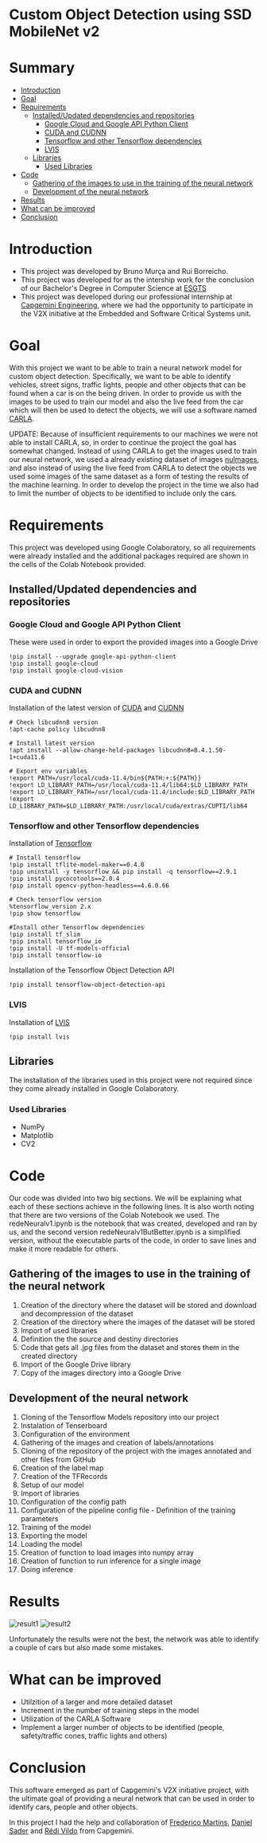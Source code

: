 # Custom Object Detection using SSD MobileNet v2

# Summary
 - [Introduction](#Introduction)
 - [Goal](#Goal)
 - [Requirements](#Requirements)
   - [Installed/Updated dependencies and repositories](#Installed/Updated-dependencies-and-repositories)
     - [Google Cloud and Google API Python Client](#Google-Cloud-and-Google-API-Python-Client)
     - [CUDA and CUDNN](#CUDA-and-CUDNN) 
     - [Tensorflow and other Tensorflow dependencies](#Tensorflow-and-other-Tensorflow-dependencies)
     - [LVIS](#LVIS)
   - [Libraries](#Libraries)
     - [Used Libraries](#Used-Libraries)
 - [Code](#Code)
   - [Gathering of the images to use in the training of the neural network](#Gathering-of-the-images-to-use-in-the-training-of-the-neural-network)
   - [Development of the neural network](#Development-of-the-neural-network)
 - [Results](#Results)
 - [What can be improved](#What-can-be-improved)
 - [Conclusion](#Conclusion)

<a name="Introduction"></a>
# Introduction

- This project was developed by Bruno Murça and Rui Borreicho.
- This project was developed for as the intership work for the conclusion of our Bachelor's Degree in Computer Science at [ESGTS](https://siesgt.ipsantarem.pt/esgt/si_main)
- This project was developed during our professional internship at [Capgemini Engineering](https://capgemini-engineering.com/pt/pt-pt/), where we had the opportunity to participate in the V2X initiative at the Embedded and Software Critical Systems unit.

<a name="Goal"></a>
# Goal 

With this project we want to be able to train a neural network model for custom object detection. Specifically, we want to be able to identify vehicles, street signs, traffic lights, people and other objects that can be found when a car is on the being driven. In order to provide us with the images to be used to train our model and also the live feed from the car which will then be used to detect the objects, we will use a software named [CARLA](https://carla.org/).

UPDATE: Because of insufficient requirements to our machines we were not able to install CARLA, so, in order to continue the project the goal has somewhat changed. Instead of using CARLA to get the images used to train our neural network, we used a already existing dataset of images [nuImages](https://www.nuscenes.org/nuimages), and also instead of using the live feed from CARLA to detect the objects we used some images of the same dataset as a form of testing the results of the machine learning. In order to develop the project in the time we also had to limit the number of objects to be identified to include only the cars. 

<a name="Requirements"></a>
# Requirements

This project was developed using Google Colaboratory, so all requirements were already installed and the additional packages required are shown in the cells of the Colab Notebook provided.

<a name="Installed/Updated-dependencies-and-repositories"></a>
## Installed/Updated dependencies and repositories

<a name="Google-Cloud-and-Google-API-Python-Client"></a>
### Google Cloud and Google API Python Client

These were used in order to export the provided images into a Google Drive

```
!pip install --upgrade google-api-python-client
!pip install google-cloud
!pip install google-cloud-vision
```

<a name="CUDA-and-CUDNN"></a>
### CUDA and CUDNN

Installation of the latest version of [CUDA](https://developer.nvidia.com/cuda-zone) and [CUDNN](https://developer.nvidia.com/cudnn)

```
# Check libcudnn8 version
!apt-cache policy libcudnn8

# Install latest version
!apt install --allow-change-held-packages libcudnn8=8.4.1.50-1+cuda11.6

# Export env variables
!export PATH=/usr/local/cuda-11.4/bin${PATH:+:${PATH}}
!export LD_LIBRARY_PATH=/usr/local/cuda-11.4/lib64:$LD_LIBRARY_PATH
!export LD_LIBRARY_PATH=/usr/local/cuda-11.4/include:$LD_LIBRARY_PATH
!export LD_LIBRARY_PATH=$LD_LIBRARY_PATH:/usr/local/cuda/extras/CUPTI/lib64
```

<a name="Tensorflow-and-other-Tensorflow-dependencies"></a>
### Tensorflow and other Tensorflow dependencies

Installation of [Tensorflow](https://www.tensorflow.org/)

```
# Install tensorflow
!pip install tflite-model-maker==0.4.0
!pip uninstall -y tensorflow && pip install -q tensorflow==2.9.1
!pip install pycocotools==2.0.4
!pip install opencv-python-headless==4.6.0.66

# Check tensorflow version
%tensorflow_version 2.x
!pip show tensorflow

#Install other Tensorflow dependencies
!pip install tf_slim
!pip install tensorflow_io
!pip install -U tf-models-official
!pip install tensorflow-io
```

Installation of the Tensorflow Object Detection API
```
!pip install tensorflow-object-detection-api
```

<a name="LVIS"></a>
### LVIS

Installation of [LVIS](https://www.lvisdataset.org/)

```
!pip install lvis
```

<a name="Libraries"></a>
## Libraries

The installation of the libraries used in this project were not required since they come already installed in Google Colaboratory.

<a name="Used-Libraries"></a>
### Used Libraries

- NumPy
- Matplotlib
- CV2

<a name="Code"></a>
# Code

Our code was divided into two big sections. We will be explaining what each of these sections achieve in the following lines. It is also worth noting that there are two versions of the Colab Notebook we used. The redeNeuralv1.ipynb is the notebook that was created, developed and ran by us, and the second version redeNeuralv1ButBetter.ipynb is a simplified version, without the executable parts of the code, in order to save lines and make it more readable for others.

<a name="Gathering-of-the-images-to-use-in-the-training-of-the-neural-network"></a>
## Gathering of the images to use in the training of the neural network

 1. Creation of the directory where the dataset will be stored and download and decompression of the dataset
 2. Creation of the directory where the images of the dataset will be stored
 3. Import of used libraries
 4. Definition the the source and destiny directories
 5. Code that gets all .jpg files from the dataset and stores them in the created directory
 6. Import of the Google Drive library
 7. Copy of the images directory into a Google Drive

<a name="Development-of-the-neural-network"></a>
## Development of the neural network

 1. Cloning of the Tensorflow Models repository into our project
 2. Instalation of Tenserboard
 3. Configuration of the environment
 4. Gathering of the images and creation of labels/annotations
 5. Cloning of the repository of the project with the images annotated and other files from GitHub
 6. Creation of the label map
 7. Creation of the TFRecords
 8. Setup of our model
 9. Import of libraries
 10. Configuration of the config path
 11. Configuration of the pipeline config file - Definition of the training parameters
 12. Training of the model
 13. Exporting the model
 14. Loading the model
 15. Creation of function to load images into numpy array
 16. Creation of function to run inference for a single image
 17. Doing inference

<a name="Results"></a>
# Results

![result1](https://user-images.githubusercontent.com/65675428/184346600-e3363a03-0431-4e5b-a9a7-16fdede69819.png)
![result2](https://user-images.githubusercontent.com/65675428/184346693-8ba919f0-96c6-4c04-b042-59d0f56b0549.png)

Unfortunately the results were not the best, the network was able to identify a couple of cars but also made some mistakes.

<a name="What-can-be-improved"></a>
# What can be improved

 - Utilzition of a larger and more detailed dataset
 - Increment in the number of training steps in the model
 - Utilization of the CARLA Software
 - Implement a larger number of objects to be identified (people, safety/traffic cones, traffic lights and others)

<a name="Conclusion"></a>
# Conclusion

This software emerged as part of Capgemini's V2X initiative project, with the ultimate goal of providing a neural network that can be used in order to identify cars, people and other objects.

In this project I had the help and collaboration of [Frederico Martins](https://github.com/fredpedroso), [Daniel Sader](https://github.com/danielpontello) and [Rédi Vildo]() from Capgemini.
